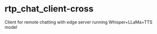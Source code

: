 # rtp_chat_client-cross
Client for remote chatting with edge server running Whisper+LLaMa+TTS model
